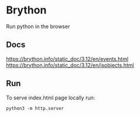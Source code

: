 # Brython
Run python in the browser

## Docs
https://brython.info/static_doc/3.12/en/events.html
https://brython.info/static_doc/3.12/en/jsobjects.html

## Run
To serve index.html page locally run:

    python3 -m http.server

